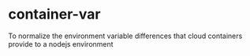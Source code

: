 # container-var
To normalize the environment variable differences that cloud containers provide to a nodejs environment
